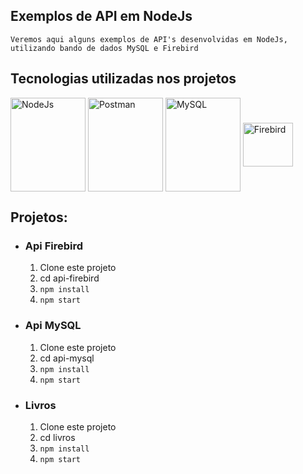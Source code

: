 ## Exemplos de API em NodeJs



```
Veremos aqui alguns exemplos de API's desenvolvidas em NodeJs, utilizando bando de dados MySQL e Firebird
```



## Tecnologias utilizadas nos projetos

<div style="display: inline_block">
<img  align="center" alt="NodeJs" height="150" width="120" src="https://cdn.jsdelivr.net/gh/devicons/devicon/icons/nodejs/nodejs-original-wordmark.svg" />
<img  align="center" alt="Postman" height="150" width="120" src="https://www.svgrepo.com/show/354201/postman.svg" /> 
<img align="center" alt="MySQL" height="150" width="120"  src="https://cdn.jsdelivr.net/gh/devicons/devicon/icons/mysql/mysql-original-wordmark.svg" />
<img align="center" alt="Firebird" height="70" width="80"  src="https://firebirdsql.org/file/about/firebird-logo-48.png" />    



## Projetos:



- ### **Api Firebird**

  1. Clone este projeto
  2. cd api-firebird
  3. `npm install`
  4. `npm start`






- ### Api MySQL

  1. Clone este projeto
  2. cd api-mysql
  3. `npm install`
  4. `npm start`




- ### Livros

  1. Clone este projeto
  2. cd livros
  3. `npm install`
  4. `npm start`

